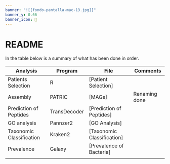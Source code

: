 ```yaml
---
banner: "![[fondo-pantalla-mac-13.jpg]]"
banner_y: 0.66
banner_icon: 🦠
---
```


# README

In the table below is a summary of what has been done in order. 

| Analysis                 | Program      | File                         | Comments      |
| ------------------------ | ------------ | ---------------------------- | ------------- |
| Patients Selection       | R            | [Patient Selection]        |               |
| Assembly                 | PATRIC       | [MAGs]                   | Renaming done |
| Prediction of Peptides   | TransDecoder | [Prediction of Peptides]   |               |
| GO analysis              | Pannzer2     | [GO Analysis]            |               |
| Taxonomic Classification | Kraken2      | [Taxonomic Classification] |               |
| Prevalence               | Galaxy       | [Prevalence of Bacteria]   |               |
|                          |              |                              |               |
